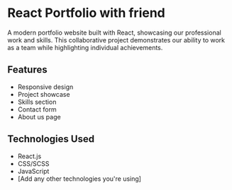 # React Portfolio with friend

A modern portfolio website built with React, showcasing our professional work and skills. This collaborative project demonstrates our ability to work as a team while highlighting individual achievements.

## Features

- Responsive design
- Project showcase
- Skills section
- Contact form
- About us page

## Technologies Used

- React.js
- CSS/SCSS
- JavaScript
- [Add any other technologies you're using]
